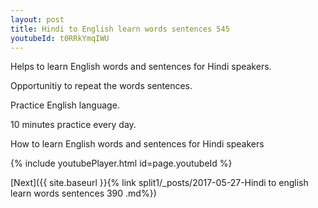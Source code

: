 ```yaml
---
layout: post
title: Hindi to English learn words sentences 545 
youtubeId: t0RRkYmqIWU
---
```

 
 
Helps to learn English words and sentences for Hindi speakers.

Opportunitiy to repeat the words sentences. 

Practice English language. 
 
10 minutes practice every day. 
 
How to learn English words and sentences for Hindi speakers 
 
{% include youtubePlayer.html id=page.youtubeId %}
 
 
[Next]({{ site.baseurl }}{% link  split1/_posts/2017-05-27-Hindi to english learn words sentences 390 .md%})
 
